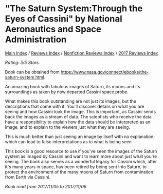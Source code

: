 # "The Saturn System:Through the Eyes of Cassini" by National Aeronautics and Space Administration

[Main Index](../../../README.md) / [Reviews Index](../../README.md) / [Nonfiction Reviews Index](../README.md) / [2017 Reviews Index](README.md)

*Rating: 5/5 Stars.*

Book can be obtained from <https://www.nasa.gov/connect/ebooks/the-saturn-system.html>.

An amazing book with fabulous images of Saturn, its moons and its surroundings as taken by now departed Cassini space probe.

What makes this book outstanding are not just its images, but the descriptions that come with it. You'll discover details on what you are seeing and how Cassini took the image. This is important, as Cassini sends back the images as a stream of data. The scientists who receive the data have a responsibility to explain how the data should be interpreted as an image, and to explain to the viewers just what they are seeing.

This is much better than just seeing an image by itself with no explanation; which can lead to false interpretations as to what is being seen.

This book is a good resource to use if you've seen the images of the Saturn system as imaged by Cassini and want to learn more about just what you're seeing. The book also serves as a wonderful legacy for Cassini which, after it's many years in space, has been retired by being sent into Saturn, to protect the environment of the many moons of Saturn from contamination from Earth via Cassini.

*Book read from 2017/11/05 to 2017/11/06.*
